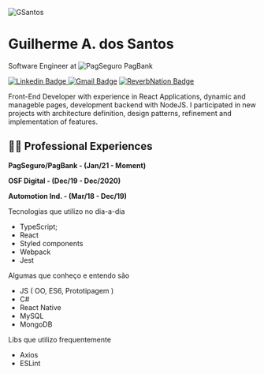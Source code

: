

![GSantos](http://logo.guisantos.com.br/GSantos_nobackgroundSmall.png)

# Guilherme A. dos Santos
Software Engineer at ![PagSeguro PagBank](https://assets.pagseguro.com.br/ps-bootstrap/v6.77.4/img/logos/pagbank/pagbank-logo-animado_35px.gif)

[
![Linkedin Badge](https://img.shields.io/badge/-Guilherme%20Dos%20Santos-FF924C?style=flat-square&logo=Linkedin&logoColor=white&link=https://www.linkedin.com/in/glhrme)
](https://www.linkedin.com/in/glhrme)
[![Gmail Badge](https://img.shields.io/badge/-guilherme@guisantos.com.br-FF924C?style=flat-square&logo=Gmail&logoColor=white&link=mailto:guilherme@guisantos.com.br)](mailto:guilherme@guisantos.com.br)
[![ReverbNation Badge](https://img.shields.io/badge/-Curr%C3%ADculo-FF924C?style=flat-square&logo=reverbnation&logoColor=white&link=https://guisantos.com.br/cv/Guilherme%20dos%20Santos-CV-2020-10-29.pdf)](https://guisantos.com.br/cv/Guilherme%20dos%20Santos-CV-2020-10-29.pdf)


Front-End Developer with experience in React Applications, dynamic and manageble pages, development backend with NodeJS.
I participated in new projects with architecture definition, design patterns, refinement and implementation  of features.

## 👨‍💻  Professional Experiences ️
  
  **PagSeguro/PagBank - (Jan/21 - Moment)**
  
  **OSF Digital - (Dec/19 - Dec/2020)**
  
  **Automotion Ind. - (Mar/18 - Dec/19)**
  
Tecnologias que utilizo no dia-a-dia  
- TypeScript;  
- React  
- Styled components
- Webpack  
- Jest  
  
Algumas que conheço e entendo são  
- JS ( OO, ES6, Prototipagem )  
- C#  
- React Native  
- MySQL  
- MongoDB  
  
Libs que utilizo frequentemente  
- Axios  
- ESLint
